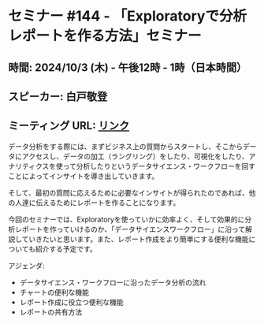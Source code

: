 # セミナー #144 - 「Exploratoryで分析レポートを作る方法」セミナー

## 時間: 2024/10/3 (木) - 午後12時 - 1時（日本時間）
## スピーカー: 白戸敬登
## ミーティング URL: [リンク](https://us02web.zoom.us/j/331585134?pwd=VGVyeXBRWjFMT2hESFdhSU45Z2d0dz09) 

データ分析をする際には、まずビジネス上の質問からスタートし、そこからデータにアクセスし、データの加工（ラングリング）をしたり、可視化をしたり、アナリティクスを使って分析したりというデータサイエンス・ワークフローを回すことによってインサイトを導き出していきます。

そして、最初の質問に応えるために必要なインサイトが得られたのであれば、他の人達に伝えるためにレポートを作ることになります。

今回のセミナーでは、Exploratoryを使っていかに効率よく、そして効果的に分析レポートを作っていけるのか、「データサイエンスワークフロー」に沿って解説していきたいと思います。また、レポート作成をより簡単にする便利な機能についても紹介する予定です。

アジェンダ: 

* データサイエンス・ワークフローに沿ったデータ分析の流れ
* チャートの便利な機能
* レポート作成に役立つ便利な機能
* レポートの共有方法